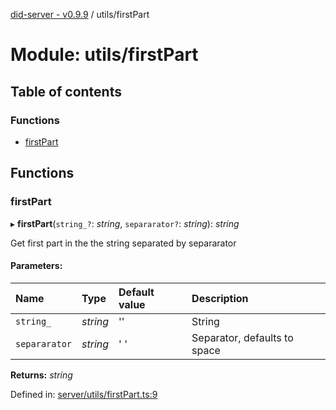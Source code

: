 [did-server - v0.9.9](../README.md) / utils/firstPart

# Module: utils/firstPart

## Table of contents

### Functions

- [firstPart](utils_firstpart.md#firstpart)

## Functions

### firstPart

▸ **firstPart**(`string_?`: *string*, `separarator?`: *string*): *string*

Get first part in the the string separated by separarator

#### Parameters:

Name | Type | Default value | Description |
:------ | :------ | :------ | :------ |
`string_` | *string* | '' | String   |
`separarator` | *string* | ' ' | Separator, defaults to space    |

**Returns:** *string*

Defined in: [server/utils/firstPart.ts:9](https://github.com/Puzzlepart/did/blob/dev/server/utils/firstPart.ts#L9)
